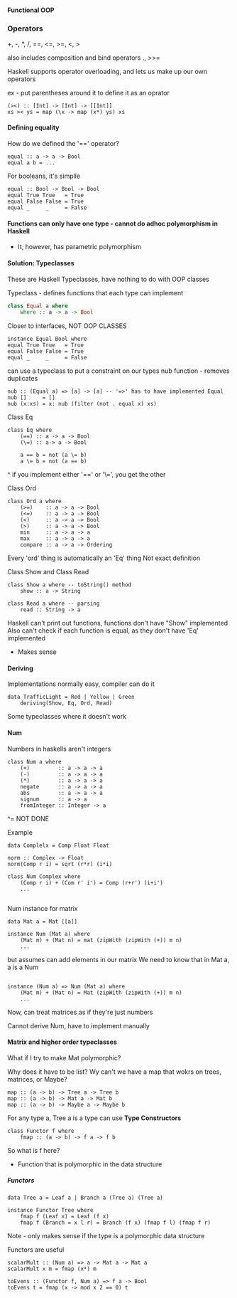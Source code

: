 #### Functional OOP

### Operators
+, -, *, /, \==, <=,  >=, <, >

also includes composition and bind operators ., >>=

Haskell supports operator overloading, and lets us make up our own operators

ex - put parentheses around it to define it as an oprator
```
(><) :: [Int] -> [Int] -> [[Int]]
xs >< ys = map (\x -> map (x*) ys) xs
```
#### Defining equality

How do we defined the '\==' operator?
```
equal :: a -> a -> Bool
equal a b = ...
```
For booleans, it's simplle
```
equal :: Bool -> Bool -> Bool
equal True True   = True
equal False False = True
equal _     _     = False
```

#### Functions can only have one type - cannot do adhoc polymorphism in Haskell
- It, however, has parametric polymorphism

#### Solution: Typeclasses 
These are Haskell Typeclasses, have nothing to do with OOP classes


Typeclass - defines functions that each type can implement
```haskell
class Equal a where
	where :: a -> a -> Bool
```
Closer to interfaces, NOT OOP CLASSES

```
instance Equal Bool where
equal True True   = True
equal False False = True
equal _     _     = False
```

can use a typeclass to put a constraint on our types
nub function - removes duplicates
```
nub :: (Equal a) => [a] -> [a] -- '=>' has to have implemented Equal
nub []     = []
nub (x:xs) = x: nub (filter (not . equal x) xs)
```

Class Eq
```
class Eq where
	(==) :: a -> a -> Bool
	(\=) :: a-> a -> Bool

	a == b = not (a \= b)
	a \= b = not (a == b)
```
^ if you implement either '\==' or '\\=', you get the other

Class Ord
```
class Ord a where
	(>=)    :: a -> a -> Bool
	(<=)    :: a -> a -> Bool
	(<)     :: a -> a -> Bool
	(>)     :: a -> a -> Bool
	min     :: a -> a -> a
	max     :: a -> a -> a
	compare :: a -> a -> Ordering 
```

Every 'ord' thing is automatically an 'Eq' thing
Not exact definition

Class Show and Class Read
```
class Show a where -- toString() method
	show :: a -> String

class Read a where -- parsing 
	read :: String -> a
```

Haskell can't print out functions, functions don't have "Show" implemented
Also can't check if each function is equal, as they don't have 'Eq' implemented
- Makes sense

#### Deriving
Implementations normally easy, compiler can do it
```
data TrafficLight = Red | Yellow | Green
	deriving(Show, Eq, Ord, Read)
```

Some typeclasses where it doesn't work
#### Num
Numbers in haskells aren't integers 
```
class Num a where 
	(+)         :: a -> a -> a
	(-)         :: a -> a -> a
	(*)         :: a -> a -> a
	negate      :: a -> a -> a
	abs         :: a -> a -> a
	signum      :: a -> a 
	fromInteger :: Integer -> a
```
^= NOT DONE

Example
```
data Complelx = Comp Float Float

norm :: Complex -> Float
norm(Comp r i) = sqrt (r*r) (i*i)

class Num Complex where
	(Comp r i) + (Com r' i') = Comp (r+r') (i+i')
	...
	
```
Num instance for matrix
```
data Mat a = Mat [[a]]

instance Num (Mat a) where
	(Mat m) + (Mat n) = mat (zipWith (zipWith (+)) m n)
	...
```

but assumes can add elements in our matrix
We need to know that in Mat a, a is a Num
```

instance (Num a) => Num (Mat a) where
	(Mat m) + (Mat n) = Mat (zipWith (zipWith (+)) m n)
	...
```

Now, can treat matrices as if they're just numbers

Cannot derive Num, have to implement manually


#### Matrix and higher order typeclasses
What if I try to make Mat polymorphic?

Why does it have to be list?
Wy can't we have a map that wokrs on trees, matrices, or Maybe?

```
map :: (a -> b) -> Tree a -> Tree b
map :: (a -> b) -> Mat a -> Mat b
map :: (a -> b) -> Maybe a -> Maybe b
```

For any type a, Tree a is a type
can use **Type Constructors**

```
class Functor f where
	fmap :: (a -> b) -> f a -> f b
```
So what is f here?
- Function that is polymorphic in the data structure
##### Functors
```
data Tree a = Leaf a | Branch a (Tree a) (Tree a)

instance Functor Tree where 
	fmap f (Leaf x) = Leaf (f x) 
	fmap f (Branch = x l r) = Branch (f x) (fmap f l) (fmap f r)
```
Note - only makes sense if the type is a polymorphic data structure

Functors are useful
```
scalarMult :: (Num a) => a -> Mat a -> Mat a
scalarMult x m = fmap (x*) m

toEvens :: (Functor f, Num a) => f a -> Bool
toEvens t = fmap (x -> mod x 2 == 0) t
```

